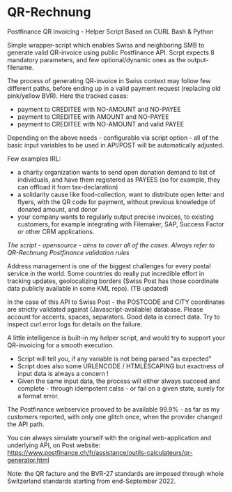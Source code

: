 # QR-Rechnung
Postfinance QR Invoicing - Helper Script Based on CURL Bash &amp; Python


Simple wrapper-script which enables Swiss and neighboring SMB to generate valid QR-invoice using public Postfinance API.
Scrpt expects 8 mandatory parameters, and few optional/dynamic ones as the output-filename.

The process of generating QR-invoice in Swiss context may follow few different paths, before ending up in a valid payment request (replacing old pink/yellow BVR).
Here the tracked cases:
 - payment to CREDITEE with NO-AMOUNT and NO-PAYEE
 - payment to CREDITEE with AMOUNT and NO-PAYEE
 - payment to CREDITEE with NO-AMOUNT and valid PAYEE

Depending on the above needs - configurable via script option - all of the basic input variables to be used in API/POST will be automatically adjusted. 

Few examples IRL:
 - a charity organization wants to send open donation demand to list of individuals, and have them registered as PAYEES (so for example, they can offload it from tax-declaration)
 - a solidarity cause like food-collection, want to distribute open letter and flyers, with the QR code for payment, without previous knowledge of donated amount, and donor
 - your company wants to regularly output precise invoices, to existing customers, for example integrating with Filemaker, SAP, Success Factor or other CRM applications.

*The script - opensource - aims to cover all of the cases. Always refer to QR-Rechnung Postfinance validation rules*

Address management is one of the biggest challenges for every postal service in the world. Some countries do really put incredible effort in tracking updates, geolocalizing borders (Swiss Post has those coordinate data publicly  available in some KML repo). (TB updated)

In the case of this API to Swiss Post - the POSTCODE and CITY coordinates are strictly validated against (Javascript-available) database.
Please account for accents, spaces, separators. Good data is correct data. Try to inspect curl.error logs for details on the failure.

A little intelligence is built-in my helper script, and would try to support your QR-invoicing for a smooth execution.
 - Script will tell you, if any variable is not being parsed "as expected"
 - Script does also some URLENCODE / HTMLESCAPING but exactness of input data is always a concern !
 - Given the same input data, the process will either always succeed and complete - through idempotent calss - or fail on a given state, surely for a format error.

The Postfinance webservice prooved to be available 99.9% - as far as my customers reported, with only one glitch once, when the provider changed the API path. 

You can always simulate yourself with the original web-application and underlying API, on Post website:
https://www.postfinance.ch/fr/assistance/outils-calculateurs/qr-generator.html

Note: the QR facture and the BVR-27 standards are imposed through whole Switzerland standards starting from end-September 2022.
